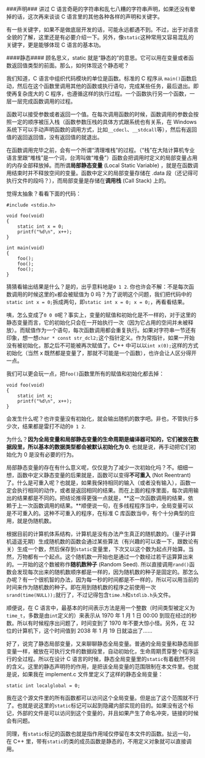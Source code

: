 ###声明###
讲过 C 语言奇葩的字符串和乱七八糟的字符串声明，如果还没有晕掉的话，这次再来谈谈 C 语言里的其他各种各样的声明和关键字。

有一些关键字，如果不是做底层开发的话，可能永远都遇不到。不过，出于对语言全貌的了解，这里还是有必要介绍一下。另外，像``static``这种常用又容易混乱的关键字，更是能够体现 C 语言的基本功。

####静态####
顾名思义，static 就是“静态的”的意思。它可以用在变量或者函数返回值类型的前面。那么，如何体现这个静态呢？

我们知道，C 语言中组织代码模块的单位是函数。标准的 C 程序从 ``main()``函数启动，然后在这个函数里调用其他的函数或执行语句，完成某些任务，最后退出。即使再复杂庞大的 C 程序，也遵循这样的执行过程。一个函数执行另一个函数，一层一层完成函数调用的过程。

函数可以接受参数或者返回一个值。在每次调用函数的时候，函数调用的参数会按照一定的顺序被压入栈（函数参数压栈的具体方式跟系统也有关系，在 Windows 系统下可以手动声明函数的调用方式，比如``__cdecl``、``__stdcall``等），然后有返回值的返回返回值，没有返回值的就退出。

在函数调用完毕之前，会有一个所谓“清理堆栈”的过程。（“栈”在大陆计算机专业语言里跟“堆栈”是一个词，台湾叫做“堆叠”）函数会把调用时定义的局部变量占用的内存全部释放掉。而所谓**局部静态变量** (Local Static Variable) ，就是在函数调用结束时并不释放空间的变量。函数中定义的局部变量存储在 .data 段（还记得可执行文件的段吗？），而局部变量是存储在**调用栈** (Call Stack) 上的。

觉得太抽象？看看下面的代码：

	#include <stdio.h>
	
	void foo(void)
	{
		static int x = 0;
		printf("%d\n", x++);
	}
	
	int main(void)
	{
		foo();
		foo();
		foo();
	}

猜猜看输出结果是什么？是的，出乎意料地是``0 1 2``. 你也许会不解：不是每次函数调用的时候这里的``x``都会被赋值为 0 吗？为了说明这个问题，我们把代码中的``static int x = 0;``拆成两句，即``static int x = 0; x = 0;``，再看看结果。

咦，怎么变成了``0 0 0``呢？事实上，变量的赋值和初始化是不一样的，对于这里的静态变量而言，它的初始化只会在一开始执行一次（因为它占用的空间并未被释放）。而赋值作为一个语句，每次函数调用都会重复执行。如果对字符串一节还有印象，想一想``char * const str_dcl2;``这个指针定义。作为常指针，如果一开始没有被初始化，那之后不可能被再次赋值了。C++ 中可以以``int x(0);``这样的方式初始化（当然 x 既然都是变量了，那就不可能是一个函数），也许会让人区分得开一点。

我们可以更会玩一点，把``foo()``函数里所有的赋值和初始化都去掉：

	void foo(void)
	{
		static int x;
		printf("%d\n", x++);
	}

会发生什么呢？也许变量没有初始化，就会输出随机的数字吧。非也，不管执行多少次，结果都是雷打不动的``0 1 2``.

为什么？**因为全局变量和局部静态变量的生命周期是编译器可知的，它们被放在数据段里，所以基本的数据类型都会被默认初始化为 0.** 也就是说，再手动把它们初始化为 0 是没有必要的行为。

局部静态变量的存在有什么意义呢，仅仅是为了减少一次初始化吗？不。细细一想，函数中定义静态变量的后果就是，函数可以变得**不可重入** (Not Reentrant) 了。什么是可重入呢？也就是，如果我保持相同的输入（或者没有输入），函数一定会执行相同的动作，或者是返回相同的结果。而在上面的程序里面，每次调用输出的结果都是不同的。把结论推得更强一点就是，**这一次函数调用的结果，依赖于上一次函数调用的结果。**顺便说一句，在多线程程序当中，全局变量可以是不可重入的。这种不可重入的程序，在标准 C 库函数当中，有个十分典型的应用，就是伪随机数。

根据目前的计算机体系结构，计算机是没有办法产生真正的随机数的。（量子计算机遥遥无期）生成随机数的函数会通过某些算法（有兴趣的可以查一下，跟数论有关）生成一个数，然后保存到``static``变量里，下次又以这个数为起点开始算。当然，万物都有一个起点。这个随机数一开始也是通过一个数经过若干运算算出来的。一开始的这个数被称作**随机数种子** (Random Seed). 所以直接调用``rand()``函数会发现每次出来的随机数顺序都是一样的，因为随机数的种子是固定的。那怎么办呢？有一个很机智的办法，因为每一秒的时间都是不一样的，所以可以用当前的时间来作为随机数的种子。即在用到随机数的程序之前使用一次``srand(time(NULL));``就行了，不过记得包含``time.h``和``stdlib.h``头文件。

顺便说，在 C 语言中，最基本的时间表示方法是用一个整数（时间类型被定义为``time_t``，多数是由``int``定义的）来表示从 1970 年 1 月 1 日 00:00 到现在经过的秒数。所以有时候程序出问题了，时间变到了 1970 年不要大惊小怪。另外，在 32 位的计算机下，这个时间值到 2038 年 1 月 19 日就溢出了……

好了，说完了静态局部变量，又来聊聊静态全局变量。普通的全局变量和静态局部变量一样，被放在可执行文件的数据段里，自动初始化，生命周期贯穿整个程序运行的全过程。所以在设计 C 语言的时候，静态全局变量里的``static``有着截然不同的含义。这里的静态声明符的作用，是把该全局变量的范围限制在本文件里。也就是说，如果我在 implement.c 文件里定义了这样的静态全局变量：

	static int localglobal = 0;

我在这个源文件里的所有函数都可以访问这个全局变量。但是出了这个范围就不行了。也就是说这里的``static``标记可以起到隐藏内部实现的目的。如果没有这个标记，外部的文件是可以访问到这个变量的，并且如果产生了命名冲突，链接的时候会有问题。

同理，有``static``标记的函数也就是指作用域仅停留在本文件的函数。扯远一句，在 C++ 里，带有``static``的类的成员函数是静态的，不用定义对象就可以直接调用。